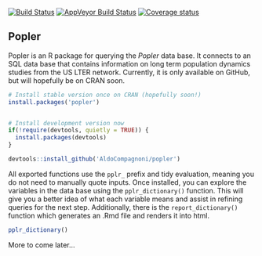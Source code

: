 
<!-- README.md is generated from README.Rmd. Please edit that file -->
[![Build Status](https://travis-ci.org/AldoCompagnoni/popler.svg?branch=master)](https://travis-ci.org/AldoCompagnoni/popler) [![AppVeyor Build Status](https://ci.appveyor.com/api/projects/status/github/AldoCompagnoni/popler?branch=master&svg=true)](https://ci.appveyor.com/project/AldoCompagnoni/popler) [![Coverage status](https://codecov.io/gh/AldoCompagnoni/popler/branch/master/graph/badge.svg)](https://codecov.io/github/AldoCompagnoni/popler?branch=master)

Popler
------

Popler is an R package for querying the *Popler* data base. It connects to an SQL data base that contains information on long term population dynamics studies from the US LTER network. Currently, it is only available on GitHub, but will hopefully be on CRAN soon.

``` r
# Install stable version once on CRAN (hopefully soon!)
install.packages('popler')


# Install development version now
if(!require(devtools, quietly = TRUE)) {
  install.packages(devtools)
}

devtools::install_github('AldoCompagnoni/popler')
```

All exported functions use the `pplr_` prefix and tidy evaluation, meaning you do not need to manually quote inputs. Once installed, you can explore the variables in the data base using the `pplr_dictionary()` function. This will give you a better idea of what each variable means and assist in refining queries for the next step. Additionally, there is the `report_dictionary()` function which generates an .Rmd file and renders it into html.

``` r
pplr_dictionary()
```

More to come later...
